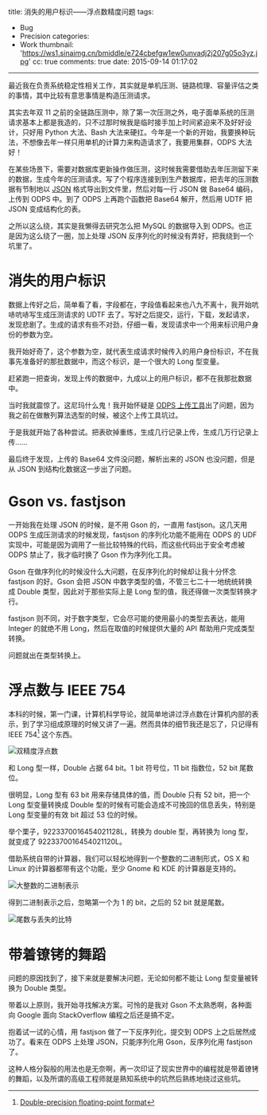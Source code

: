 title: 消失的用户标识——浮点数精度问题
tags:
  - Bug
  - Precision
categories:
  - Work
thumbnail: 'https://ws1.sinaimg.cn/bmiddle/e724cbefgw1ew0unvadj2j207g05o3yz.jpg'
cc: true
comments: true
date: 2015-09-14 01:17:02
---

最近我在负责系统稳定性相关工作，其实就是单机压测、链路梳理、容量评估之类的事情，其中比较有意思事情是构造压测请求。

其实去年双 11 之前的全链路压测中，除了第一次压测之外，电子面单系统的压测请求基本上都是我造的，只不过那时候我是临时接手加上时间紧迫来不及好好设计，只好用 Python 大法、Bash 大法来硬扛。今年是一个新的开始，我要换种玩法，不想像去年一样只用单机的计算力来构造请求了，我要用集群，ODPS 大法好！

<!-- more --><!-- indicate-the-source -->

在某些场景下，需要对数据库更新操作做压测，这时候我需要借助去年压测留下来的数据，生成今年的压测请求。写了个程序连接到到生产数据库，把去年的压测数据有节制地以 [JSON][1] 格式导出到文件里，然后对每一行 JSON 做 Base64 编码，上传到 ODPS 中。到了 ODPS 上再跑个函数把 Base64 解开，然后用 UDTF 把 JSON 变成结构化的表。

之所以这么绕，其实是我懒得去研究怎么把 MySQL 的数据导入到 ODPS。也正是因为这么绕了一圈，加上处理 JSON 反序列化的时候没有弄好，把我绕到一个坑里了。

# 消失的用户标识 #

数据上传好之后，简单看了看，字段都在，字段值看起来也八九不离十，我开始吭哧吭哧写生成压测请求的 UDTF 去了。写好之后提交，运行，下载，发起请求，发现悲剧了。生成的请求有些不对劲，仔细一看，发现请求中一个用来标识用户身份的参数为空。

我开始好奇了，这个参数为空，就代表生成请求时候传入的用户身份标识，不在我事先准备好的那批数据中，而这个标识，是一个很大的 Long 型变量。

赶紧跑一把查询，发现上传的数据中，九成以上的用户标识，都不在我那批数据中。

当时我就震惊了。这尼玛什么鬼！我开始怀疑是 [ODPS 上传工具][3]出了问题，因为我之前在做散列算法选型的时候，被这个上传工具坑过。

于是我就开始了各种尝试。把表砍掉重练，生成几行记录上传，生成几万行记录上传……

最后终于发现，上传的 Base64 文件没问题，解析出来的 JSON 也没问题，但是从 JSON 到结构化数据这一步出了问题。

# Gson vs. fastjson #

一开始我在处理 JSON 的时候，是不用 Gson 的，一直用 fastjson。这几天用 ODPS 生成压测请求的时候发现，fastjson 的序列化功能不能用在 ODPS 的 UDF 实现中，可能是因为调用了一些比较特殊的代码，而这些代码出于安全考虑被 ODPS 禁止了，我才临时换了 Gson 作为序列化工具。

Gson 在做序列化的时候没什么大问题，在反序列化的时候却让我十分怀念 fastjson 的好。Gson 会把 JSON 中数字类型的值，不管三七二十一地统统转换成 Double 类型，因此对于那些实际上是 Long 型的值，我还得做一次类型转换才行。

fastjson 则不同，对于数字类型，它会尽可能的使用最小的类型去表达，能用 Integer 的就绝不用 Long，然后在取值的时候提供大量的 API 帮助用户完成类型转换。

问题就出在类型转换上。

# 浮点数与 IEEE 754 #

本科的时候，第一门课，计算机科学导论，就简单地讲过浮点数在计算机内部的表示，到了学习组成原理的时候又讲了一遍。然而具体的细节我还是忘了，只记得有 IEEE 754[^1] 这个东西。

[^1]: [Double-precision floating-point format][2]

![双精度浮点数](https://ws1.sinaimg.cn/large/e724cbefgw1ew1a83twibj20yc06ymy9.jpg)

和 Long 型一样，Double 占据 64 bit。1 bit 符号位，11 bit 指数位，52 bit 尾数位。

很明显，Long 型有 63 bit 用来存储具体的值，而 Double 只有 52 bit，把一个 Long 型变量转换成 Double 型的时候有可能会造成不可挽回的信息丢失，特别是 Long 型变量的有效 bit 超过 53 位的时候。

举个栗子，9223370016454021128L，转换为 double 型，再转换为 long 型，就变成了 9223370016454021120L。

借助系统自带的计算器，我们可以轻松地得到一个整数的二进制形式，OS X 和 Linux 的计算器都带有这个功能，至少 Gnome 和 KDE 的计算器是支持的。

![大整数的二进制表示](https://ws2.sinaimg.cn/large/e724cbefgw1ew1avmqukyj20b205dwev.jpg)

得到二进制表示之后，忽略第一个为 1 的 bit，之后的 52 bit 就是尾数。

![尾数与丢失的比特](https://ws4.sinaimg.cn/large/e724cbefgw1ew1bb7p19xj20b205ejrw.jpg)

# 带着镣铐的舞蹈 #

问题的原因找到了，接下来就是要解决问题，无论如何都不能让 Long 型变量被转换为 Double 类型。

带着以上原则，我开始寻找解决方案。可怜的是我对 Gson 不太熟悉啊，各种面向 Google 面向 StackOverflow 编程之后还是搞不定。

抱着试一试的心情，用 fastjson 做了一下反序列化，提交到 ODPS 上之后居然成功了。看来在 ODPS 上处理 JSON，只能序列化用 Gson，反序列化用 fastjson 了。

这种人格分裂般的用法也是无奈啊，再一次印证了现实世界中的编程就是带着镣铐的舞蹈，以及所谓的高级工程师就是熟知系统中的坑然后熟练地绕过这些坑。


[1]: http://json.org
[2]: https://en.wikipedia.org/wiki/Double-precision_floating-point_format
[3]: https://docs.aliyun.com/#/pub/odps/tools/dship&install
